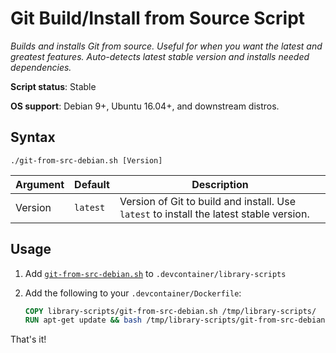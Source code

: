 # Git Build/Install from Source Script

*Builds and installs Git from source. Useful for when you want the latest and greatest features. Auto-detects latest stable version and installs needed dependencies.*

**Script status**: Stable

**OS support**: Debian 9+, Ubuntu 16.04+, and downstream distros.

## Syntax

```text
./git-from-src-debian.sh [Version]
```

|Argument|Default|Description|
|--------|-------|-----------|
|Version|`latest`| Version of Git to build and install. Use `latest` to install the latest stable version. |

## Usage

1. Add [`git-from-src-debian.sh`](../git-from-src-debian.sh) to `.devcontainer/library-scripts`

2. Add the following to your `.devcontainer/Dockerfile`:

    ```Dockerfile
    COPY library-scripts/git-from-src-debian.sh /tmp/library-scripts/
    RUN apt-get update && bash /tmp/library-scripts/git-from-src-debian.sh
    ```

That's it!
